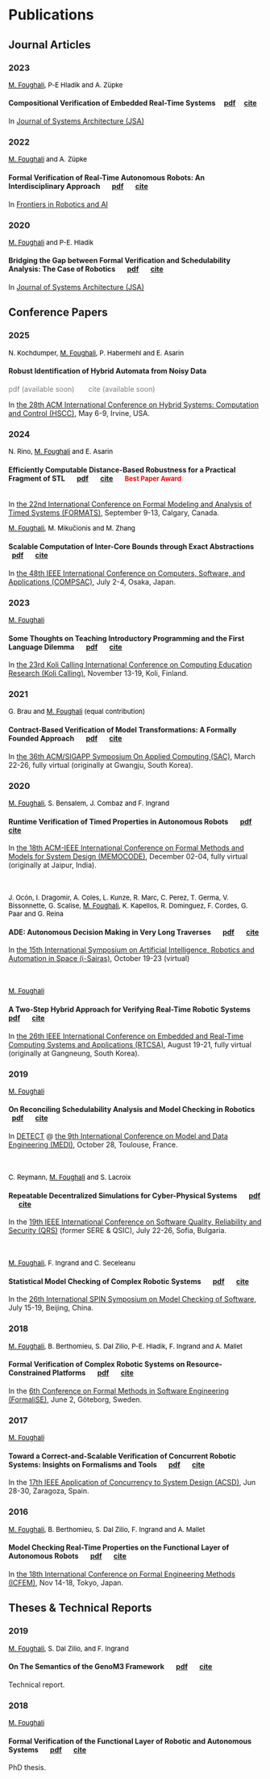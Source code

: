 # Publications


## Journal Articles


### 2023

<font size="2" color="black"><u>M. Foughali</u>, P-E Hladik and A. Züpke</font>

#### Compositional Verification of Embedded Real-Time Systems &nbsp; &nbsp; [pdf](https://hal.science/hal-04125520v1/document) &nbsp; &nbsp; [cite](https://dblp.uni-trier.de/rec/journals/jsa/FoughaliHZ23.html?view=bibtex)

In [Journal of Systems Architecture (JSA)](https://www.journals.elsevier.com/journal-of-systems-architecture) 


### 2022

 

<font size="2" color="black"><u>M. Foughali</u> and A. Züpke</font>

#### Formal Verification of Real-Time Autonomous Robots: An Interdisciplinary Approach &nbsp; &nbsp; &nbsp; [pdf](https://hal.archives-ouvertes.fr/hal-03624519/document) &nbsp; &nbsp; &nbsp; [cite](https://dblp.uni-trier.de/rec/journals/firai/FoughaliZ22.html?view=bibtex)

In [Frontiers in Robotics and AI](https://www.frontiersin.org/journals/robotics-and-ai) 

 

### 2020

 

<font size="2" color="black"><u>M. Foughali</u> and P-E. Hladik</font>

#### Bridging the Gap between Formal Verification and Schedulability Analysis: The Case of Robotics &nbsp; &nbsp; &nbsp; [pdf](https://hal.science/hal-02864928v3/document) &nbsp; &nbsp; &nbsp; [cite](https://dblp.uni-trier.de/rec/journals/jsa/FoughaliH20.html?view=bibtex)

In [Journal of Systems Architecture (JSA)](https://www.journals.elsevier.com/journal-of-systems-architecture) 

 

## Conference Papers


### 2025

<font size="2" color="black">N. Kochdumper, <u>M. Foughali</u>, P. Habermehl and E. Asarin</font>

#### Robust Identification of Hybrid Automata from Noisy Data
<span style="color:gray">pdf (available soon)</span> &nbsp; &nbsp; &nbsp; <span style="color:gray">cite (available soon)</span>

In [the 28th ACM International Conference on Hybrid Systems: Computation and Control (HSCC)](https://hscc.acm.org/2025/), May 6-9, Irvine, USA.




### 2024


<font size="2" color="black">N. Rino, <u>M. Foughali</u> and E. Asarin</font>

#### Efficiently Computable Distance-Based Robustness for a Practical Fragment of STL &nbsp; &nbsp; &nbsp; [pdf](https://hal.science/hal-04622387/document) &nbsp; &nbsp; &nbsp; [cite](https://dblp.uni-trier.de/rec/conf/qestformats/RinoFA24.html?view=bibtex) &nbsp; &nbsp; &nbsp; <font size="2" color="red"> Best Paper Award  <br><br></font>

In [the 22nd International Conference on Formal Modeling and Analysis of Timed Systems (FORMATS)](https://www.qest-formats.org), September 9-13, Calgary, Canada. 



<font size="2" color="black"><u>M. Foughali</u>, M. Mikučionis and M. Zhang</font>

#### Scalable Computation of Inter-Core Bounds through Exact Abstractions &nbsp; &nbsp; &nbsp; [pdf](https://hal.science/hal-04571414/document) &nbsp; &nbsp; &nbsp; [cite](https://dblp.uni-trier.de/rec/conf/compsac/FoughaliMZ24.html?view=bibtex)

In [the 48th IEEE International Conference on Computers, Software, and Applications (COMPSAC)](https://ieeecompsac.computer.org/2024/), July 2-4, Osaka, Japan.


 
### 2023

 

<font size="2.5" color="black"><u>M. Foughali</u></font>

#### Some Thoughts on Teaching Introductory Programming and the First Language Dilemma &nbsp; &nbsp; &nbsp;  [pdf](https://hal.science/hal-04293446v1/document)  &nbsp; &nbsp; &nbsp;  [cite](https://dblp.uni-trier.de/rec/conf/kolicalling/Foughali23.html?view=bibtex)

In [the 23rd Koli Calling International Conference on Computing Education Research (Koli Calling)](https://www.kolicalling.fi), November 13-19, Koli, Finland.


### 2021

 

<font size="2.5" color="black">G. Brau and <u>M. Foughali</u> (equal contribution)</font>

#### Contract-Based Verification of Model Transformations: A Formally Founded Approach &nbsp; &nbsp; &nbsp;  [pdf](https://hal.laas.fr/hal-03059942/document)  &nbsp; &nbsp; &nbsp;  [cite](https://dblp.uni-trier.de/rec/conf/sac/BrauF21.html?view=bibtex)

In [the 36th ACM/SIGAPP Symposium On Applied Computing (SAC)](https://www.sigapp.org/sac/sac2021/index.html), March 22-26, fully virtual (originally at Gwangju, South Korea).

 

### 2020

 

<font size="2" color="black"><u>M. Foughali</u>, S. Bensalem, J. Combaz and F. Ingrand</font>

#### Runtime Verification of Timed Properties in Autonomous Robots  &nbsp; &nbsp; &nbsp; [pdf](https://hal.archives-ouvertes.fr/hal-03093298/document)  &nbsp; &nbsp; &nbsp;  [cite](https://dblp.uni-trier.de/rec/conf/memocode/FoughaliBCI20.html?view=bibtex)

In [the 18th ACM-IEEE International Conference on Formal Methods and Models for System Design (MEMOCODE)](https://iitjammu.ac.in/conferences/memocode2020/callforpapers.html), December 02-04, fully virtual (originally at Jaipur, India).
<br><br><br>
 

<font size="2" color="black">J. Ocón, I. Dragomir, A. Coles, L. Kunze, R. Marc, C. Perez, T. Germa, V. Bissonnette, G. Scalise, <u>M. Foughali</u>, K. Kapellos, R. Dominguez, F. Cordes, G. Paar and G. Reina</font>

#### ADE: Autonomous Decision Making in Very Long Traverses &nbsp; &nbsp; &nbsp;  [pdf](https://www.hou.usra.edu/meetings/isairas2020fullpapers/pdf/5033.pdf)  &nbsp; &nbsp; &nbsp;   [cite](https://scholar.google.com/scholar?hl=en&as_sdt=0%2C5&q=ADE%3A+Autonomous+Decision+Making+in+Very+Long+Traverses&btnG=)

In [the 15th International Symposium on Artificial Intelligence, Robotics and Automation in Space (i-Sairas)](https://www.hou.usra.edu/meetings/isairas2020/), October 19-23 (virtual)
<br><br><br>
 

<font size="2" color="black"><u>M. Foughali</u></font>

#### A Two-Step Hybrid Approach for Verifying Real-Time Robotic Systems &nbsp; &nbsp; &nbsp;  [pdf](https://hal.archives-ouvertes.fr/hal-02949916/document) &nbsp; &nbsp; &nbsp;    [cite](https://dblp.uni-trier.de/rec/conf/rtcsa/Foughali20.html?view=bibtex)

In [the 26th IEEE International Conference on Embedded and Real-Time Computing Systems and Applications (RTCSA)](https://rtcsa2020.github.io/index/), August 19-21, fully virtual (originally at Gangneung, South Korea).

 

### 2019

<font size="2" color="black"><u>M. Foughali</u></font>

#### On Reconciling Schedulability Analysis and Model Checking in Robotics &nbsp; &nbsp; &nbsp;  [pdf](https://hal.laas.fr/hal-02346015/document)  &nbsp; &nbsp; &nbsp;  [cite](https://dblp.uni-trier.de/rec/conf/medi/Foughali19.html?view=bibtex)

In [DETECT](https://detect.ensma.fr/2019/) @ [the 9th  International Conference on Model and Data Engineering (MEDI)](https://www.irit.fr/MEDI2019/), October 28, Toulouse, France.
<br><br><br>
 

<font size="2" color="black">C. Reymann, <u>M. Foughali</u> and S. Lacroix</font>

#### Repeatable Decentralized Simulations for Cyber-Physical Systems  &nbsp; &nbsp; &nbsp;   [pdf](https://hal.laas.fr/hal-02156842/document)  &nbsp; &nbsp; &nbsp;   [cite](https://dblp.uni-trier.de/rec/conf/qrs/ReymannFL19.html?view=bibtex)

In the [19th IEEE International Conference on Software Quality, Reliability and Security (QRS)](https://qrs19.techconf.org) (former SERE & QSIC), July 22-26, Sofia, Bulgaria.
<br><br><br>
 

<font size="2" color="black"><u>M. Foughali</u>, F. Ingrand and C. Seceleanu</font>

#### Statistical Model Checking of Complex Robotic Systems  &nbsp; &nbsp; &nbsp;   [pdf](https://hal.laas.fr/hal-02152286/file/main.pdf)  &nbsp; &nbsp; &nbsp;   [cite](https://dblp.uni-trier.de/rec/conf/spin/FoughaliIS19.html?view=bibtex)

In the [26th International SPIN Symposium on Model Checking of Software](https://conf.researchr.org/track/spin-2019/spin-2019-papers), July 15-19, Beijing, China.

 

### 2018

 

<font size="2" color="black"><u>M. Foughali</u>, B. Berthomieu, S. Dal Zilio, P-E. Hladik, F. Ingrand and A. Mallet</font>

#### Formal Verification of Complex Robotic Systems on Resource-Constrained Platforms  &nbsp; &nbsp; &nbsp; [pdf](https://hal.laas.fr/hal-01778960/document)  &nbsp; &nbsp; &nbsp; [cite](https://dblp.uni-trier.de/rec/conf/icse/FoughaliBDHIM18.html?view=bibtex)

In the [6th Conference on Formal Methods in Software Engineering (FormaliSE)](https://www.formalise.org/content/formalise-2018), June 2, Göteborg, Sweden.

 

### 2017

 

<font size="2" color="black"><u>M. Foughali</u></font>

#### Toward a Correct-and-Scalable Verification of Concurrent Robotic Systems: Insights on Formalisms and Tools &nbsp; &nbsp; &nbsp;  [pdf](https://hal.archives-ouvertes.fr/hal-01515012/document)  &nbsp; &nbsp; &nbsp;  [cite](https://dblp.uni-trier.de/rec/conf/acsd/Foughali17.html?view=bibtex)

In the [17th IEEE Application of Concurrency to System Design (ACSD)](http://pn2017.unizar.es), Jun 28-30, Zaragoza, Spain.
 


### 2016

 

<font size="2" color="black"><u>M. Foughali</u>, B. Berthomieu, S. Dal Zilio, F. Ingrand and A. Mallet</font> 

#### Model Checking Real-Time Properties on the Functional Layer of Autonomous Robots  &nbsp; &nbsp; &nbsp;  [pdf](https://hal.archives-ouvertes.fr/hal-01346080/document)  &nbsp; &nbsp; &nbsp;  [cite](https://dblp.uni-trier.de/rec/conf/icfem/FoughaliBDIM16.html?view=bibtex)

In [the 18th International Conference on Formal Engineering Methods (ICFEM)](https://link.springer.com/book/10.1007/978-3-319-47846-3), Nov 14-18, Tokyo, Japan.

 

## Theses & Technical Reports

 

### 2019

 

<font size="2" color="black"><u>M. Foughali</u>, S. Dal Zilio, and F. Ingrand</font> 

#### On The Semantics of the GenoM3 Framework   &nbsp; &nbsp; &nbsp;  [pdf](https://hal.laas.fr/hal-01992470/document)   &nbsp; &nbsp; &nbsp;   [cite](https://scholar.google.com/scholar?hl=en&as_sdt=0%2C5&q=https%3A%2F%2Fhal.laas.fr%2Fhal-01992470%2Fdocument&btnG=)

Technical report.

 

### 2018

 

<font size="2" color="black"><u>M. Foughali</u></font>

#### Formal Verification of the Functional Layer of Robotic and Autonomous Systems &nbsp; &nbsp; &nbsp;  [pdf](https://www.dropbox.com/s/25wv00vx28394yd/paper.pdf?dl=0) &nbsp; &nbsp; &nbsp; [cite](https://scholar.google.com/scholar?hl=en&as_sdt=0%2C5&q=Formal+Verification+of+the+Functional+Layer+of+Robotic+and+Autonomous+Systems&btnG=)

PhD thesis.

